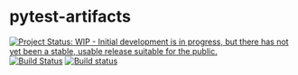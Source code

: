 # pytest-artifacts
[![Project Status: WIP - Initial development is in progress, but there has not yet been a stable, usable release suitable for the public.](http://www.repostatus.org/badges/latest/wip.svg)](http://www.repostatus.org/#wip)
[![Build Status](https://travis-ci.org/robertobernabe/pytest-artifacts.svg?branch=master)](https://travis-ci.org/robertobernabe/pytest-artifacts)
[![Build status](https://ci.appveyor.com/api/projects/status/u39nq236gl0xl9pf?svg=true)](https://ci.appveyor.com/project/robertobernabe/pytest-artifacts)